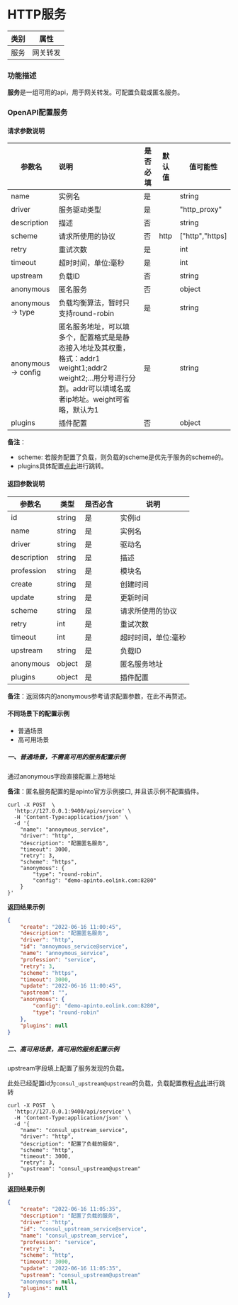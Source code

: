 # HTTP服务


| 类别 | 属性     |
| ---- | -------- |
| 服务 | 网关转发 |



### 功能描述

**服务**是一组可用的api，用于网关转发。可配置负载或匿名服务。



### OpenAPI配置服务

#### 请求参数说明


| 参数名              | 说明                                                         | 是否必填 | 默认值 | 值可能性        |
| ------------------- | :----------------------------------------------------------- | -------- | ------ | --------------- |
| name                | 实例名                                                       | 是       |        | string          |
| driver              | 服务驱动类型                                                 | 是       |        | "http_proxy"    |
| description         | 描述                                                         | 否       |        | string          |
| scheme              | 请求所使用的协议                                             | 否       | http   | ["http","https] |
| retry               | 重试次数                                                     | 是       |        | int             |
| timeout             | 超时时间，单位:毫秒                                          | 是       |        | int             |
| upstream            | 负载ID                                                       | 否       |        | string          |
| anonymous           | 匿名服务                                                     | 否       |        | object          |
| anonymous -> type   | 负载均衡算法，暂时只支持round-robin                          | 是       |        | string          |
| anonymous -> config | 匿名服务地址，可以填多个，配置格式是是静态接入地址及其权重，格式：addr1 weight1;addr2 weight2;...用分号进行分割。addr可以填域名或者ip地址。weight可省略，默认为1 | 是       |        | string          |
| plugins             | 插件配置                                                     | 否       |        | object          |

**备注**：

* scheme: 若服务配置了负载，则负载的scheme是优先于服务的scheme的。
* plugins具体配置[点此](/docs/plugins)进行跳转。

#### 返回参数说明


| 参数名      | 类型   | 是否必含 | 说明                |
| ----------- | ------ | -------- | ------------------- |
| id          | string | 是       | 实例id              |
| name        | string | 是       | 实例名              |
| driver      | string | 是       | 驱动名              |
| description | string | 是       | 描述                |
| profession  | string | 是       | 模块名              |
| create      | string | 是       | 创建时间            |
| update      | string | 是       | 更新时间            |
| scheme      | string | 是       | 请求所使用的协议    |
| retry       | int    | 是       | 重试次数            |
| timeout     | int    | 是       | 超时时间，单位:毫秒 |
| upstream    | string | 是       | 负载ID              |
| anonymous   | object | 是       | 匿名服务地址        |
| plugins     | object | 是       | 插件配置            |

**备注**：返回体内的anonymous参考请求配置参数，在此不再赘述。

#### 不同场景下的配置示例

* 普通场景
* 高可用场景



##### 一、普通场景，不需高可用的服务配置示例

通过anonymous字段直接配置上游地址

**备注**：匿名服务配置的是apinto官方示例接口, 并且该示例不配置插件。

```shell
curl -X POST  \
  'http://127.0.0.1:9400/api/service' \
  -H 'Content-Type:application/json' \
  -d '{
	"name": "annoymous_service",
	"driver": "http",
	"description": "配置匿名服务",
	"timeout": 3000,
	"retry": 3,
	"scheme": "https",
	"anonymous": {
		"type": "round-robin",
		"config": "demo-apinto.eolink.com:8280"
	}
}'
```

**返回结果示例**

```json
{
	"create": "2022-06-16 11:00:45",
	"description": "配置匿名服务",
	"driver": "http",
	"id": "annoymous_service@service",
	"name": "annoymous_service",
	"profession": "service",
	"retry": 3,
	"scheme": "https",
	"timeout": 3000,
	"update": "2022-06-16 11:00:45",
	"upstream": "",
	"anonymous": {
		"config": "demo-apinto.eolink.com:8280",
		"type": "round-robin"
	},
	"plugins": null
}
```



##### 二、高可用场景，高可用的服务配置示例

upstream字段填上配置了服务发现的负载。

此处已经配置id为`consul_upstream@upstream`的负载，负载配置教程[点此](/docs/upstream/http.md)进行跳转

```shell
curl -X POST  \
  'http://127.0.0.1:9400/api/service' \
  -H 'Content-Type:application/json' \
  -d '{
	"name": "consul_upstream_service",
	"driver": "http",
	"description": "配置了负载的服务",
	"scheme": "http",
	"timeout": 3000,
	"retry": 3,
	"upstream": "consul_upstream@upstream"
}'
```

**返回结果示例**

```json
{
	"create": "2022-06-16 11:05:35",
	"description": "配置了负载的服务",
	"driver": "http",
	"id": "consul_upstream_service@service",
	"name": "consul_upstream_service",
	"profession": "service",
	"retry": 3,
	"scheme": "http",
	"timeout": 3000,
	"update": "2022-06-16 11:05:35",
	"upstream": "consul_upstream@upstream"
	"anonymous": null,
	"plugins": null
}
```

